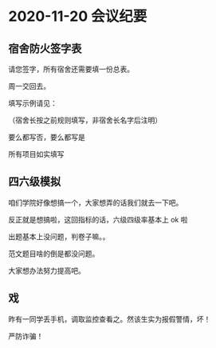 # 2020-11-20 会议纪要

## 宿舍防火签字表

请您签字，所有宿舍还需要填一份总表。

周一交回去。

填写示例请见：

（宿舍长按之前规则填写，非宿舍长名字后注明）

要么都写否，要么都写是

所有项目如实填写

## 四六级模拟

咱们学院好像想搞一个，大家想弄的话我们就去一下吧。

反正就是想搞啦，这回指标的话，六级四级率基本上 ok 啦

出题基本上没问题，判卷子嘛。。

范文题目啥的倒是都没问题。

大家想办法努力提高吧。

## 戏

昨有一同学丢手机，调取监控查看之。然该生实为报假警情，坏！

严防诈骗！